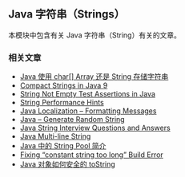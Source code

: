 ## Java 字符串（Strings）

本模块中包含有关 Java 字符串（String）有关的文章。

### 相关文章
- [Java 使用 char[] Array 还是 String 存储字符串](https://www.ossez.com/t/java-char-array-string/14015)
- [Compact Strings in Java 9](https://www.baeldung.com/java-9-compact-string)
- [String Not Empty Test Assertions in Java](https://www.baeldung.com/java-assert-string-not-empty)
- [String Performance Hints](https://www.baeldung.com/java-string-performance)
- [Java Localization – Formatting Messages](https://www.baeldung.com/java-localization-messages-formatting)
- [Java – Generate Random String](https://www.baeldung.com/java-random-string)
- [Java String Interview Questions and Answers](https://www.baeldung.com/java-string-interview-questions)
- [Java Multi-line String](https://www.baeldung.com/java-multiline-string)
- [Java 中的 String Pool 简介](https://www.ossez.com/t/java-string-pool/14017)
- [Fixing “constant string too long” Build Error](https://www.baeldung.com/java-constant-string-too-long-error)
- [Java 对象如何安全的 toString](https://www.ossez.com/t/java-tostring/14000)
